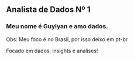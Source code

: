 ## Analista de Dados Nº 1
### Meu nome é Guylyan e amo dados.

Obs: Meu foco é no Brasil, por isso deixo em pt-br

Focado em dados, insights e analises!
